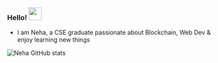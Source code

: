 ### Hello! <img src="https://raw.githubusercontent.com/MartinHeinz/MartinHeinz/master/wave.gif" width="30px">

<!--
**NehaK745/NehaK745** is a ✨ _special_ ✨ repository because its `README.md` (this file) appears on your GitHub profile.

Here are some ideas to get you started:

- 🔭 I’m currently working on ...
- 🌱 I’m currently learning ...
- 👯 I’m looking to collaborate on ...
- 🤔 I’m looking for help with ...
- 💬 Ask me about ...
- 📫 How to reach me: ...
- 😄 Pronouns: ...
- ⚡ Fun fact: ...
-->



* I am Neha, a CSE graduate passionate about Blockchain, Web Dev & enjoy learning new things




![Neha GitHub stats](https://github-readme-stats.vercel.app/api?username=NehaK745&show_icons=true&theme=radical)
 
